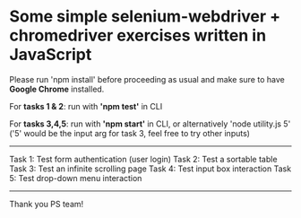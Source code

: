 # Some simple selenium-webdriver + chromedriver exercises written in JavaScript

Please run 'npm install' before proceeding as usual and make sure to have __Google Chrome__ installed.

For __tasks 1 & 2__: run with __'npm test'__ in CLI

For __tasks 3,4,5__: run with __'npm start'__ in CLI, or alternatively 
'node utility.js 5' ('5' would be the input arg for task 3, feel free to try other inputs)

___

Task 1: Test form authentication (user login)
Task 2: Test a sortable table
Task 3: Test an infinite scrolling page
Task 4: Test input box interaction
Task 5: Test drop-down menu interaction
___

Thank you PS team!
